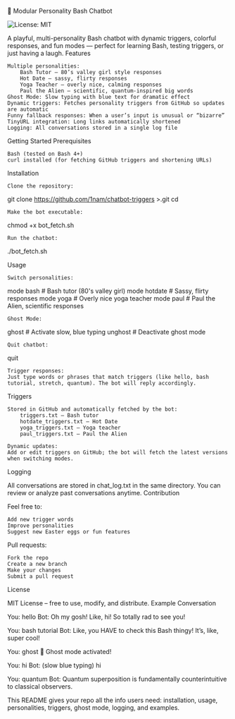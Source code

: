 🤖 Modular Personality Bash Chatbot

![License: MIT](https://img.shields.io/badge/License-MIT-yellow.svg)

A playful, multi-personality Bash chatbot with dynamic triggers, colorful responses, and fun modes — perfect for learning Bash, testing triggers, or just having a laugh.
Features

    Multiple personalities:
        Bash Tutor – 80’s valley girl style responses
        Hot Date – sassy, flirty responses
        Yoga Teacher – overly nice, calming responses
        Paul the Alien – scientific, quantum-inspired big words
    Ghost Mode: Slow typing with blue text for dramatic effect
    Dynamic triggers: Fetches personality triggers from GitHub so updates are automatic
    Funny fallback responses: When a user’s input is unusual or “bizarre”
    TinyURL integration: Long links automatically shortened
    Logging: All conversations stored in a single log file

Getting Started
Prerequisites

    Bash (tested on Bash 4+)
    curl installed (for fetching GitHub triggers and shortening URLs)

Installation

    Clone the repository:

git clone https://github.com/1nam/chatbot-triggers >.git
cd <repo-name>

    Make the bot executable:

chmod +x bot_fetch.sh


    Run the chatbot:

./bot_fetch.sh


Usage

    Switch personalities:

mode bash     # Bash tutor (80's valley girl)
mode hotdate  # Sassy, flirty responses
mode yoga     # Overly nice yoga teacher
mode paul     # Paul the Alien, scientific responses

    Ghost Mode:

ghost    # Activate slow, blue typing
unghost  # Deactivate ghost mode

    Quit chatbot:

quit

    Trigger responses:
    Just type words or phrases that match triggers (like hello, bash tutorial, stretch, quantum). The bot will reply accordingly.

Triggers

    Stored in GitHub and automatically fetched by the bot:
        triggers.txt – Bash tutor
        hotdate_triggers.txt – Hot Date
        yoga_triggers.txt – Yoga teacher
        paul_triggers.txt – Paul the Alien

    Dynamic updates:
    Add or edit triggers on GitHub; the bot will fetch the latest versions when switching modes.

Logging

All conversations are stored in chat_log.txt in the same directory. You can review or analyze past conversations anytime.
Contribution

Feel free to:

    Add new trigger words
    Improve personalities
    Suggest new Easter eggs or fun features

Pull requests:

    Fork the repo
    Create a new branch
    Make your changes
    Submit a pull request

License

MIT License – free to use, modify, and distribute.
Example Conversation

You: hello
Bot: Oh my gosh! Like, hi! So totally rad to see you!

You: bash tutorial
Bot: Like, you HAVE to check this Bash thingy! It’s, like, super cool!

You: ghost
👻 Ghost mode activated!

You: hi
Bot: (slow blue typing) hi

You: quantum
Bot: Quantum superposition is fundamentally counterintuitive to classical observers.

This README gives your repo all the info users need: installation, usage, personalities, triggers, ghost mode, logging, and examples.
